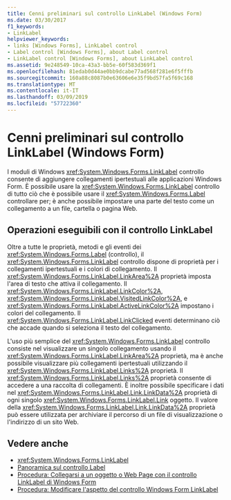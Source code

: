 ```yaml
---
title: Cenni preliminari sul controllo LinkLabel (Windows Form)
ms.date: 03/30/2017
f1_keywords:
- LinkLabel
helpviewer_keywords:
- links [Windows Forms], LinkLabel control
- Label control [Windows Forms], about Label control
- LinkLabel control [Windows Forms], about LinkLabel control
ms.assetid: 9e248549-10ca-43a3-bb5e-60f583d369f1
ms.openlocfilehash: 81edab0d44ae0bb9dcabe77ad568f281e6f5fffb
ms.sourcegitcommit: 160a88c8087b0e63606e6e35f9bd57fa5f69c168
ms.translationtype: MT
ms.contentlocale: it-IT
ms.lasthandoff: 03/09/2019
ms.locfileid: "57722360"
---
```

# <a name="linklabel-control-overview-windows-forms"></a>Cenni preliminari sul controllo LinkLabel (Windows Form)
I moduli di Windows <xref:System.Windows.Forms.LinkLabel> controllo consente di aggiungere collegamenti ipertestuali alle applicazioni Windows Form. È possibile usare la <xref:System.Windows.Forms.LinkLabel> controllo di tutto ciò che è possibile usare il <xref:System.Windows.Forms.Label> controllare per; è anche possibile impostare una parte del testo come un collegamento a un file, cartella o pagina Web.  
  
## <a name="what-you-can-do-with-the-linklabel-control"></a>Operazioni eseguibili con il controllo LinkLabel  
 Oltre a tutte le proprietà, metodi e gli eventi dei <xref:System.Windows.Forms.Label> (controllo), il <xref:System.Windows.Forms.LinkLabel> controllo dispone di proprietà per i collegamenti ipertestuali e i colori di collegamento. Il <xref:System.Windows.Forms.LinkLabel.LinkArea%2A> proprietà imposta l'area di testo che attiva il collegamento. Il <xref:System.Windows.Forms.LinkLabel.LinkColor%2A>, <xref:System.Windows.Forms.LinkLabel.VisitedLinkColor%2A>, e <xref:System.Windows.Forms.LinkLabel.ActiveLinkColor%2A> impostano i colori del collegamento. Il <xref:System.Windows.Forms.LinkLabel.LinkClicked> eventi determinano ciò che accade quando si seleziona il testo del collegamento.  
  
 L'uso più semplice del <xref:System.Windows.Forms.LinkLabel> controllo consiste nel visualizzare un singolo collegamento usando il <xref:System.Windows.Forms.LinkLabel.LinkArea%2A> proprietà, ma è anche possibile visualizzare più collegamenti ipertestuali utilizzando il <xref:System.Windows.Forms.LinkLabel.Links%2A> proprietà. Il <xref:System.Windows.Forms.LinkLabel.Links%2A> proprietà consente di accedere a una raccolta di collegamenti. È inoltre possibile specificare i dati nel <xref:System.Windows.Forms.LinkLabel.Link.LinkData%2A> proprietà di ogni singolo <xref:System.Windows.Forms.LinkLabel.Link> oggetto. Il valore della <xref:System.Windows.Forms.LinkLabel.Link.LinkData%2A> proprietà può essere utilizzata per archiviare il percorso di un file di visualizzazione o l'indirizzo di un sito Web.  
  
## <a name="see-also"></a>Vedere anche
- <xref:System.Windows.Forms.LinkLabel>
- [Panoramica sul controllo Label](label-control-overview-windows-forms.md)
- [Procedura: Collegarsi a un oggetto o Web Page con il controllo LinkLabel di Windows Form](link-to-an-object-or-web-page-with-wf-linklabel-control.md)
- [Procedura: Modificare l'aspetto del controllo Windows Form LinkLabel](how-to-change-the-appearance-of-the-windows-forms-linklabel-control.md)
